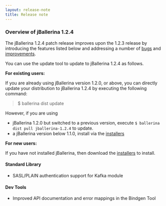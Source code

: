 ```yaml
---
layout: release-note
title: Release note
---
```

### Overview of jBallerina 1.2.4
The jBallerina 1.2.4 patch release improves upon the 1.2.3 release by introducing the features listed below and addressing a number of [bugs](https://github.com/ballerina-platform/ballerina-lang/issues?q=is%3Aissue+milestone%3A%22Ballerina+1.2.4%22+label%3AType%2FBug+is%3Aclosed) and [improvements](https://github.com/ballerina-platform/ballerina-lang/issues?q=is%3Aissue+milestone%3A%22Ballerina+1.2.4%22+is%3Aclosed+label%3AType%2FImprovement).

You can use the update tool to update to jBallerina 1.2.4 as follows.

**For existing users:**

If you are already using jBallerina version 1.2.0, or above, you can directly update your distribution to jBallerina 1.2.4 by executing the following command:

> $ ballerina dist update

However, if you are using

- jBallerina 1.2.0 but switched to a previous version, execute `$ ballerina dist pull jballerina-1.2.4` to update.
- a jBallerina version below 1.1.0, install via the [installers](https://ballerina.io/downloads/)

**For new users:**

If you have not installed jBallerina, then download the [installers](https://ballerina.io/downloads/) to install.

#### Standard Library
- SASL/PLAIN authentication support for Kafka module

#### Dev Tools
- Improved API documentation and error mappings in the Bindgen Tool

